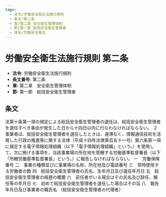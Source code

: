 ```yaml
---
tags:
  - 法令/労働安全衛生法施行規則
  - 条文/第二条
  - 章/第二章_安全衛生管理体制
  - 節/第一節_総括安全衛生管理者
  - 体系/労働安全衛生
---
```

# 労働安全衛生法施行規則 第二条

- **法令:** 労働安全衛生法施行規則
- **条文番号:** 第二条
- **章:** 第二章　安全衛生管理体制
- **節:** 第一節　総括安全衛生管理者

## 条文
法第十条第一項の規定による総括安全衛生管理者の選任は、総括安全衛生管理者を選任すべき事由が発生した日から十四日以内に行なわなければならない。
２　事業者は、総括安全衛生管理者を選任したときは、遅滞なく、情報通信技術を活用した行政の推進等に関する法律（平成十四年法律第百五十一号）第六条第一項に規定する電子情報処理組織（以下「電子情報処理組織」という。）を使用して、次に掲げる事項を、当該事業場の所在地を管轄する労働基準監督署長（以下「所轄労働基準監督署長」という。）に報告しなければならない。
一　労働保険番号
二　事業の種類並びに事業場の名称、所在地及び電話番号
三　常時使用する労働者の数
四　総括安全衛生管理者の氏名、生年月日及び選任年月日
五　総括安全衛生管理者の経歴の概要
六　前任者がいる場合はその氏名及び辞任、解任等の年月日
七　初めて総括安全衛生管理者を選任した場合はその旨
八　報告年月日及び事業者の職氏名
（総括安全衛生管理者の代理者）

